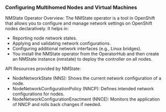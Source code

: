 ### Configuring Multihomed Nodes and Virtual Machines

NMState Operator Overview: The NMState operator is a tool in OpenShift that allows you to configure and manage network settings on OpenShift nodes declaratively. It helps in:
- Reporting node network states.
- Applying and validating network configurations.
- Configuring additional network interfaces (e.g., Linux bridges).
- You install the NMState operator from the OperatorHub and then create an NMState instance (nmstate) to deploy the controller on all nodes.

API Resources provided by NMState:
- NodeNetworkState (NNS): Shows the current network configuration of a node.
- NodeNetworkConfigurationPolicy (NNCP): Defines intended network configurations for nodes.
- NodeNetworkConfigurationEnactment (NNCE): Monitors the application of NNCP and rolls back changes if needed.
  
